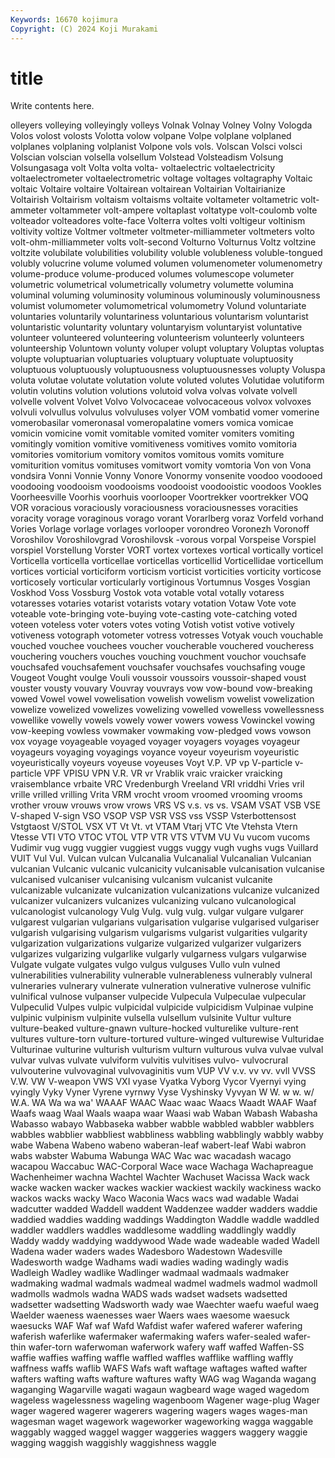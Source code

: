 ```yaml
---
Keywords: 16670 kojimura
Copyright: (C) 2024 Koji Murakami
---
```


# title

Write contents here.



olleyers volleying volleyingly volleys Volnak Volnay Volney
Volny Vologda Volos volost volosts Volotta volow volpane Volpe volplane
volplaned volplanes volplaning volplanist Volpone vols vols. Volscan Volsci volsci
Volscian volscian volsella volsellum Volstead Volsteadism Volsung Volsungasaga volt Volta
volta volta- voltaelectric voltaelectricity voltaelectrometer voltaelectrometric voltage voltages voltagraphy Voltaic
voltaic Voltaire voltaire Voltairean voltairean Voltairian Voltairianize Voltairish Voltairism voltaism
voltaisms voltaite voltameter voltametric volt-ammeter voltammeter volt-ampere voltaplast voltatype volt-coulomb
volte volteador volteadores volte-face Volterra voltes volti voltigeur voltinism voltivity
voltize Voltmer voltmeter voltmeter-milliammeter voltmeters volto volt-ohm-milliammeter volts volt-second Volturno
Volturnus Voltz voltzine voltzite volubilate volubilities volubility voluble volubleness voluble-tongued
volubly volucrine volume volumed volumen volumenometer volumenometry volume-produce volume-produced volumes
volumescope volumeter volumetric volumetrical volumetrically volumetry volumette volumina voluminal voluming
voluminosity voluminous voluminously voluminousness volumist volumometer volumometrical volumometry Volund voluntariate
voluntaries voluntarily voluntariness voluntarious voluntarism voluntarist voluntaristic voluntarity voluntary voluntaryism
voluntaryist voluntative volunteer volunteered volunteering volunteerism volunteerly volunteers volunteership Voluntown
volunty voluper volupt voluptary Voluptas voluptas volupte voluptuarian voluptuaries voluptuary
voluptuate voluptuosity voluptuous voluptuously voluptuousness voluptuousnesses volupty Voluspa voluta volutae
volutate volutation volute voluted volutes Volutidae volutiform volutin volutins volution
volutions volutoid volva volvas volvate volvell volvelle volvent Volvet Volvo
Volvocaceae volvocaceous volvox volvoxes volvuli volvullus volvulus volvuluses volyer VOM
vombatid vomer vomerine vomerobasilar vomeronasal vomeropalatine vomers vomica vomicae vomicin
vomicine vomit vomitable vomited vomiter vomiters vomiting vomitingly vomition vomitive
vomitiveness vomitives vomito vomitoria vomitories vomitorium vomitory vomitos vomitous vomits
vomiture vomiturition vomitus vomituses vomitwort vomity vomtoria Von von Vona
vondsira Vonni Vonnie Vonny Vonore Vonormy vonsenite voodoo voodooed voodooing
voodooism voodooisms voodooist voodooistic voodoos Vookles Voorheesville Voorhis voorhuis voorlooper
Voortrekker voortrekker VOQ VOR voracious voraciously voraciousness voraciousnesses voracities voracity
vorage voraginous vorago vorant Vorarlberg voraz Vorfeld vorhand Vories Vorlage
vorlage vorlages vorlooper vorondreo Voronezh Voronoff Voroshilov Voroshilovgrad Voroshilovsk -vorous
vorpal Vorspeise Vorspiel vorspiel Vorstellung Vorster VORT vortex vortexes vortical
vortically vorticel Vorticella vorticella vorticellae vorticellas vorticellid Vorticellidae vorticellum vortices
vorticial vorticiform vorticism vorticist vorticities vorticity vorticose vorticosely vorticular vorticularly
vortiginous Vortumnus Vosges Vosgian Voskhod Voss Vossburg Vostok vota votable
votal votally votaress votaresses votaries votarist votarists votary votation Votaw
Vote vote voteable vote-bringing vote-buying vote-casting vote-catching voted voteen voteless
voter voters votes voting Votish votist votive votively votiveness votograph
votometer votress votresses Votyak vouch vouchable vouched vouchee vouchees voucher
voucherable vouchered voucheress vouchering vouchers vouches vouching vouchment vouchor vouchsafe
vouchsafed vouchsafement vouchsafer vouchsafes vouchsafing vouge Vougeot Vought voulge Vouli
voussoir voussoirs voussoir-shaped voust vouster vousty vouvary Vouvray vouvrays vow
vow-bound vow-breaking vowed Vowel vowel vowelisation vowelish vowelism vowelist vowelization
vowelize vowelized vowelizes vowelizing vowelled vowelless vowellessness vowellike vowelly vowels
vowely vower vowers vowess Vowinckel vowing vow-keeping vowless vowmaker vowmaking
vow-pledged vows vowson vox voyage voyageable voyaged voyager voyagers voyages
voyageur voyageurs voyaging voyagings voyance voyeur voyeurism voyeuristic voyeuristically voyeurs
voyeuse voyeuses Voyt V.P. VP vp V-particle v-particle VPF VPISU
VPN V.R. VR vr Vrablik vraic vraicker vraicking vraisemblance vrbaite
VRC Vredenburgh Vreeland VRI vriddhi Vries vril vrille vrilled vrilling
Vrita VRM vrocht vroom vroomed vrooming vrooms vrother vrouw vrouws
vrow vrows VRS VS v.s. vs vs. VSAM VSAT VSB
VSE V-shaped V-sign VSO VSOP VSP VSR VSS vss VSSP
Vsterbottensost Vstgtaost V/STOL VSX VT Vt Vt. vt VTAM Vtarj
VTC Vte Vtehsta Vtern Vtesse VTI VTO VTOC VTOL VTP
VTR VTS VTVM VU Vu vucom vucoms Vudimir vug vugg
vuggier vuggiest vuggs vuggy vugh vughs vugs Vuillard VUIT Vul
Vul. Vulcan vulcan Vulcanalia Vulcanalial Vulcanalian Vulcanian vulcanian Vulcanic vulcanic
vulcanicity vulcanisable vulcanisation vulcanise vulcanised vulcaniser vulcanising vulcanism vulcanist vulcanite
vulcanizable vulcanizate vulcanization vulcanizations vulcanize vulcanized vulcanizer vulcanizers vulcanizes vulcanizing
vulcano vulcanological vulcanologist vulcanology Vulg Vulg. vulg vulg. vulgar vulgare
vulgarer vulgarest vulgarian vulgarians vulgarisation vulgarise vulgarised vulgariser vulgarish vulgarising
vulgarism vulgarisms vulgarist vulgarities vulgarity vulgarization vulgarizations vulgarize vulgarized vulgarizer
vulgarizers vulgarizes vulgarizing vulgarlike vulgarly vulgarness vulgars vulgarwise Vulgate vulgate
vulgates vulgo vulgus vulguses Vullo vuln vulned vulnerabilities vulnerability vulnerable
vulnerableness vulnerably vulneral vulneraries vulnerary vulnerate vulneration vulnerative vulnerose vulnific
vulnifical vulnose vulpanser vulpecide Vulpecula Vulpeculae vulpecular Vulpeculid Vulpes vulpic
vulpicidal vulpicide vulpicidism Vulpinae vulpine vulpinic vulpinism vulpinite vulsella vulsellum
vulsinite Vultur vulture vulture-beaked vulture-gnawn vulture-hocked vulturelike vulture-rent vultures vulture-torn
vulture-tortured vulture-winged vulturewise Vulturidae Vulturinae vulturine vulturish vulturism vulturn vulturous
vulva vulvae vulval vulvar vulvas vulvate vulviform vulvitis vulvitises vulvo-
vulvocrural vulvouterine vulvovaginal vulvovaginitis vum VUP VV v.v. vv vv.
vvll VVSS V.W. VW V-weapon VWS VXI vyase Vyatka Vyborg
Vycor Vyernyi vying vyingly Vyky Vyner Vyrene vyrnwy Vyse Vyshinsky
Vyvyan W W. w w. w/ W.A. WA Wa wa
wa' WAAAF WAAC Waac waac Waacs Waadt WAAF Waaf Waafs
waag Waal Waals waapa waar Waasi wab Waban Wabash Wabasha
Wabasso wabayo Wabbaseka wabber wabble wabbled wabbler wabblers wabbles wabblier
wabbliest wabbliness wabbling wabblingly wabbly wabby wabe Wabena Wabeno wabeno
waberan-leaf wabert-leaf Wabi wabron wabs wabster Wabuma Wabunga WAC Wac
wac wacadash wacago wacapou Waccabuc WAC-Corporal Wace wace Wachaga Wachapreague
Wachenheimer wachna Wachtel Wachter Wachuset Wacissa Wack wack wacke wacken
wacker wackes wackier wackiest wackily wackiness wacko wackos wacks wacky
Waco Waconia Wacs wacs wad wadable Wadai wadcutter wadded Waddell
waddent Waddenzee wadder wadders waddie waddied waddies wadding waddings Waddington
Waddle waddle waddled waddler waddlers waddles waddlesome waddling waddlingly waddly
Waddy waddy waddying waddywood Wade wade wadeable waded Wadell Wadena
wader waders wades Wadesboro Wadestown Wadesville Wadesworth wadge Wadhams wadi
wadies wading wadingly wadis Wadleigh Wadley wadlike Wadlinger wadmaal wadmaals
wadmaker wadmaking wadmal wadmals wadmeal wadmel wadmels wadmol wadmoll wadmolls
wadmols wadna WADS wads wadset wadsets wadsetted wadsetter wadsetting Wadsworth
wady wae Waechter waefu waeful waeg Waelder waeness waenesses waer
Waers waes waesome waesuck waesucks WAF Waf waf Wafd Wafdist
wafer wafered waferer wafering waferish waferlike wafermaker wafermaking wafers wafer-sealed
wafer-thin wafer-torn waferwoman waferwork wafery waff waffed Waffen-SS waffie waffies
waffing waffle waffled waffles wafflike waffling waffly waffness waffs waflib
WAFS Wafs waft waftage waftages wafted wafter wafters wafting wafts
wafture waftures wafty WAG wag Waganda wagang waganging Wagarville wagati
wagaun wagbeard wage waged wagedom wageless wagelessness wageling wagenboom Wagener
wage-plug Wager wager wagered wagerer wagerers wagering wagers wages wages-man
wagesman waget wagework wageworker wageworking wagga waggable waggably wagged waggel
wagger waggeries waggers waggery waggie wagging waggish waggishly waggishness waggle
